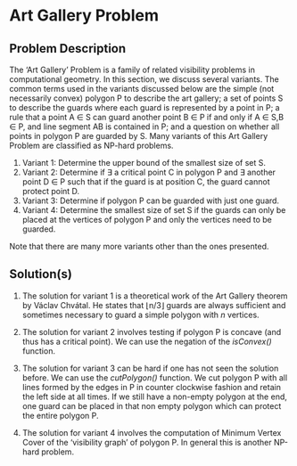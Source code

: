 # Art Gallery Problem

## Problem Description

The ‘Art Gallery’ Problem is a family of related visibility problems in computational geometry. In this section, we discuss several variants. The common terms used in the variants discussed below are the simple (not necessarily convex) polygon P to describe the art gallery; a set of points S to describe the guards where each guard is represented by a point in P; a rule that a point A ∈ S can guard another point B ∈ P if and only if A ∈ S,B ∈ P, and line segment AB is contained in P; and a question on whether all points in polygon P are guarded by S. Many variants of this Art Gallery Problem are classified as NP-hard problems.

1. Variant 1: Determine the upper bound of the smallest size of set S.
2. Variant 2: Determine if ∃ a critical point C in polygon P and ∃ another point D ∈ P
such that if the guard is at position C, the guard cannot protect point D.
3. Variant 3: Determine if polygon P can be guarded with just one guard.
4. Variant 4: Determine the smallest size of set S if the guards can only be placed at the vertices of polygon P and only the vertices need to be guarded.

Note that there are many more variants other than the ones presented.

## Solution(s)

1. The solution for variant 1 is a theoretical work of the Art Gallery theorem by Václav Chvátal. He states that ⌊n/3⌋ guards are always sufficient and sometimes necessary to guard a simple polygon with _n_ vertices.

2. The solution for variant 2 involves testing if polygon P is concave (and thus has a critical point). We can use the negation of the _isConvex()_ function.

3. The solution for variant 3 can be hard if one has not seen the solution before. We can use the _cutPolygon()_ function. We cut polygon P with all lines formed by the edges in P in counter clockwise fashion and retain the left side at all times. If we still have a non-empty polygon at the end, one guard can be placed in that non empty polygon which can protect the entire polygon P.

4. The solution for variant 4 involves the computation of Minimum Vertex Cover of the ‘visibility graph’ of polygon P. In general this is another NP-hard problem.

